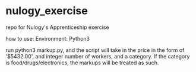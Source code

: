 # nulogy_exercise
repo for Nulogy's Apprenticeship exercise

how to use:
Environment: Python3

run python3 markup.py, and the script will take in the price in the form of '$5432.00',
and integer number of workers, and a category. If the category is food/drugs/electronics,
the markups will be treated as such.
